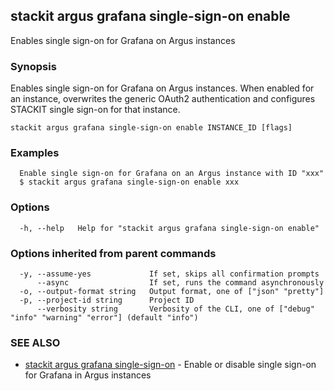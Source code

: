 ## stackit argus grafana single-sign-on enable

Enables single sign-on for Grafana on Argus instances

### Synopsis

Enables single sign-on for Grafana on Argus instances.
When enabled for an instance, overwrites the generic OAuth2 authentication and configures STACKIT single sign-on for that instance.

```
stackit argus grafana single-sign-on enable INSTANCE_ID [flags]
```

### Examples

```
  Enable single sign-on for Grafana on an Argus instance with ID "xxx"
  $ stackit argus grafana single-sign-on enable xxx
```

### Options

```
  -h, --help   Help for "stackit argus grafana single-sign-on enable"
```

### Options inherited from parent commands

```
  -y, --assume-yes             If set, skips all confirmation prompts
      --async                  If set, runs the command asynchronously
  -o, --output-format string   Output format, one of ["json" "pretty"]
  -p, --project-id string      Project ID
      --verbosity string       Verbosity of the CLI, one of ["debug" "info" "warning" "error"] (default "info")
```

### SEE ALSO

* [stackit argus grafana single-sign-on](./stackit_argus_grafana_single-sign-on.md)	 - Enable or disable single sign-on for Grafana in Argus instances

